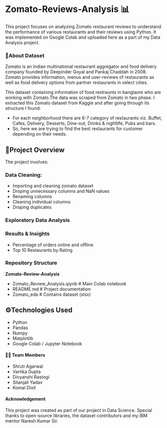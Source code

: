 # Zomato-Reviews-Analysis 📊
This project focuses on analyzing Zomato restaurant reviews to understand the performance of various restaurants and their reviews using Python.
It was implemented on Google Colab and uploaded here as a part of my Data Analysis project.

### 📍About Dataset
Zomato is an Indian multinational restaurant aggregator and food delivery company founded by Deepinder Goyal and Pankaj Chaddah in 2008. Zomato provides information, menus and user-reviews of restaurants as well as food delivery options from partner restaurants in select cities.

This dataset containing information of food restraunts in banglaore who are working with Zomato.The data was scraped from Zomato in two phase. 
I extracted this Zomato dataset from Kaggle and after going through its structure I found:

- For each neighborhood there are 6-7 category of restaurants viz. Buffet, Cafes, Delivery, Desserts, Dine-out, Drinks & nightlife, Pubs and bars. 
- So, here we are trying to find the best restaurants for customer depending on their needs.

  
## 📑Project Overview
The project involves:

### Data Cleaning:
- Importing and cleaning zomato dataset
- Droping unnecessary columns and NaN values
- Renaming columns
- Cleaning individual columns
- Droping duplicates

### Exploratory Data Analysis

### Results & Insights
- Percentage of orders online and offline
- Top 10 Restaurants by Rating


### Repository Structure
**Zomato-Review-Analysis**
- Zomato_Review_Analysis.ipynb   # Main Colab notebook
- README.md   # Project documentation
- Zomato_eda   # Contains dataset (xlsx)

## ⚙️Technologies Used
- Python
- Pandas
- Numpy
- Matplotlib
- Google Colab / Jupyter Notebook

#### 👩‍💻 Team Members
- Shruti Agarwal
- Vartika Gupta
- Divyanshi Rastogi
- Sitanjali Yadav
- Komal Dixit

#### Acknowledgement
This project was created as part of our project in Data Science. Special thanks to open-source libraries, the dataset contributors and my IBM mentor Naresh Kumar Sir.
